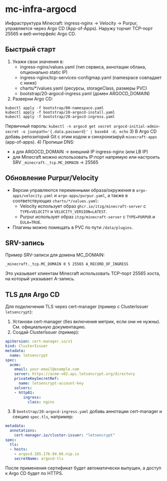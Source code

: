 # mc-infra-argocd

Инфраструктура Minecraft: ingress-nginx → Velocity → Purpur, управляется через Argo CD (App-of-Apps). Наружу торчит TCP-порт 25565 и веб-интерфейс Argo CD.

## Быстрый старт
1) Укажи свои значения в:
   - ingress-nginx/values.yaml (тип сервиса, аннотации облака, опционально static IP)
   - ingress-nginx/tcp-services-configmap.yaml (namespace совпадает с ниже)
   - charts/*/values.yaml (ресурсы, storageClass, размеры PVC)
   - bootstrap/20-argocd-ingress.yaml (домен ARGOCD_DOMAIN)
2) Разверни Argo CD:

```
kubectl apply -f bootstrap/00-namespace.yaml
kubectl apply -f bootstrap/10-argocd-install.yaml
kubectl apply -f bootstrap/20-argocd-ingress.yaml

```
Первичный пароль: `kubectl -n argocd get secret argocd-initial-admin-secret -o jsonpath='{.data.password}' | base64 -d; echo`
3) В Argo CD добавь репозиторий Git с этим кодом и синхронизируй `minecraft-apps` (app-of-apps).
4) Пропиши DNS:
- `A` для ARGOCD_DOMAIN → внешний IP ingress-nginx (или LB IP)
- для Minecraft можно использовать IP:порт напрямую или настроить SRV `_minecraft._tcp.MC_DOMAIN` → 25565

## Обновление Purpur/Velocity
- Версии управляются переменными образа/окружения в `argo-apps/velocity.yaml` и `argo-apps/purpur.yaml`, а также в соответствующих `charts/*/values.yaml`:
  - Velocity использует образ `ghcr.io/itzg/minecraft-server` с `TYPE=VELOCITY` и `VELOCITY_VERSION=LATEST`.
  - Purpur использует образ `itzg/minecraft-server` с `TYPE=PURPUR` и `EULA=TRUE`.
- Плагины можно помещать в PVC по пути `/data/plugins`.

## SRV-запись
Пример SRV-записи для домена MC_DOMAIN:

```
_minecraft._tcp.MC_DOMAIN 0 5 25565 A_RECORD_OF_INGRESS
```

Это указывает клиентам Minecraft использовать TCP-порт 25565 хоста, на который указывает A-запись.

## TLS для Argo CD
Для подключения TLS через cert-manager (пример с ClusterIssuer `letsencrypt`):
1) Установи cert-manager (без включения метрик, если они не нужны). См. официальную документацию.
2) Создай ClusterIssuer (пример):

```yaml
apiVersion: cert-manager.io/v1
kind: ClusterIssuer
metadata:
  name: letsencrypt
spec:
  acme:
    email: your-email@example.com
    server: https://acme-v02.api.letsencrypt.org/directory
    privateKeySecretRef:
      name: letsencrypt-account-key
    solvers:
    - http01:
        ingress:
          class: nginx
```

3) В `bootstrap/20-argocd-ingress.yaml` добавь аннотации cert-manager и секцию `spec.tls`, например:

```yaml
metadata:
  annotations:
    cert-manager.io/cluster-issuer: "letsencrypt"
spec:
  tls:
  - hosts:
    - argocd.185.176.94.66.nip.io
    secretName: argocd-tls
```

После применения сертификат будет автоматически выпущен, а доступ к Argo CD будет по HTTPS.


